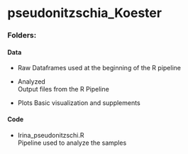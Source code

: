 # pseudonitzschia_Koester


### Folders:
#### Data
- Raw
Dataframes used at the beginning of the R pipeline
  
- Analyzed  
Output files from the R Pipeline
  
- Plots
Basic visualization and supplements

#### Code
- Irina_pseudonitzschi.R  
Pipeline used to analyze the samples


